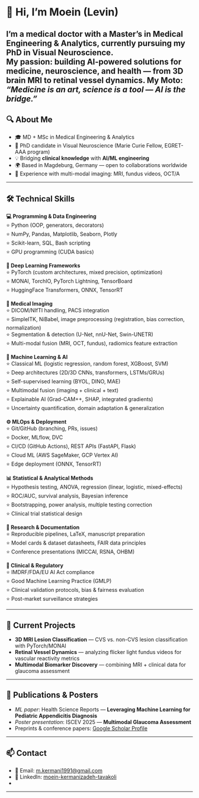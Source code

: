 # 👋 Hi, I’m Moein (Levin)

I’m a **medical doctor** with a **Master’s in Medical Engineering & Analytics**, currently pursuing my **PhD in Visual Neuroscience**.  
My passion: building **AI-powered solutions** for medicine, neuroscience, and health — from **3D brain MRI** to **retinal vessel dynamics**.
My Moto: *“Medicine is an art, science is a tool — AI is the bridge.”*
---

## 🔍 About Me
- 🎓 MD + MSc in Medical Engineering & Analytics  
- 🧠 PhD candidate in Visual Neuroscience (Marie Curie Fellow, EGRET-AAA program)  
- 💡 Bridging **clinical knowledge** with **AI/ML engineering**  
- 🌍 Based in Magdeburg, Germany — open to collaborations worldwide  
- 🏥 Experience with multi-modal imaging: MRI, fundus videos, OCT/A

---

## 🛠 Technical Skills  

**💻 Programming & Data Engineering**  
⭐ Python (OOP, generators, decorators)  
⭐ NumPy, Pandas, Matplotlib, Seaborn, Plotly  
⭐ Scikit-learn, SQL, Bash scripting  
⭐ GPU programming (CUDA basics)  

**🤖 Deep Learning Frameworks**  
⭐ PyTorch (custom architectures, mixed precision, optimization)  
⭐ MONAI, TorchIO, PyTorch Lightning, TensorBoard  
⭐ HuggingFace Transformers, ONNX, TensorRT  

**🩻 Medical Imaging**  
⭐ DICOM/NIfTI handling, PACS integration  
⭐ SimpleITK, NiBabel, image preprocessing (registration, bias correction, normalization)  
⭐ Segmentation & detection (U-Net, nnU-Net, Swin-UNETR)  
⭐ Multi-modal fusion (MRI, OCT, fundus), radiomics feature extraction  

**🧠 Machine Learning & AI**  
⭐ Classical ML (logistic regression, random forest, XGBoost, SVM)  
⭐ Deep architectures (2D/3D CNNs, transformers, LSTMs/GRUs)  
⭐ Self-supervised learning (BYOL, DINO, MAE)  
⭐ Multimodal fusion (imaging + clinical + text)  
⭐ Explainable AI (Grad-CAM++, SHAP, integrated gradients)  
⭐ Uncertainty quantification, domain adaptation & generalization  

**⚙️ MLOps & Deployment**  
⭐ Git/GitHub (branching, PRs, issues)  
⭐ Docker, MLflow, DVC  
⭐ CI/CD (GitHub Actions), REST APIs (FastAPI, Flask)  
⭐ Cloud ML (AWS SageMaker, GCP Vertex AI)  
⭐ Edge deployment (ONNX, TensorRT)  

**📊 Statistical & Analytical Methods**  
⭐ Hypothesis testing, ANOVA, regression (linear, logistic, mixed-effects)  
⭐ ROC/AUC, survival analysis, Bayesian inference  
⭐ Bootstrapping, power analysis, multiple testing correction  
⭐ Clinical trial statistical design  

**📄 Research & Documentation**  
⭐ Reproducible pipelines, LaTeX, manuscript preparation  
⭐ Model cards & dataset datasheets, FAIR data principles  
⭐ Conference presentations (MICCAI, RSNA, OHBM)  

**🏥 Clinical & Regulatory**  
⭐ IMDRF/FDA/EU AI Act compliance  
⭐ Good Machine Learning Practice (GMLP)  
⭐ Clinical validation protocols, bias & fairness evaluation  
⭐ Post-market surveillance strategies  
  

---

## 📌 Current Projects
- **3D MRI Lesion Classification** — CVS vs. non-CVS lesion classification with PyTorch/MONAI  
- **Retinal Vessel Dynamics** — analyzing flicker light fundus videos for vascular reactivity metrics  
- **Multimodal Biomarker Discovery** — combining MRI + clinical data for glaucoma assessment  

---

## 📄 Publications & Posters
- *ML paper*: Health Science Reports — **Leveraging Machine Learning for Pediatric Appendicitis Diagnosis**  
- *Poster presentation*: ISCEV 2025 — **Multimodal Glaucoma Assessment**  
- Preprints & conference papers: [Google Scholar Profile](https://scholar.google.com/citations?user=ZUEfX24AAAAJ&hl=en) 

---

## 📫 Contact
- 📧 Email: m.kermani1991@gmail.com  
- 🔗 LinkedIn: [moein-kermanizadeh-tavakoli](https://www.linkedin.com/in/moein-kermanizadeh-tavakoli-7a392282/)
- 
---


